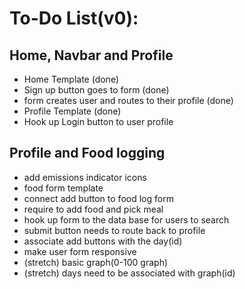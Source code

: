 # **To-Do List(v0):**
## Home, Navbar and Profile
- Home Template (done)
- Sign up button goes to form (done)
- form creates user and routes to their profile (done)
- Profile Template (done)
- Hook up Login button to user profile

## Profile and Food logging
- add emissions indicator icons
- food form template
- connect add button to food log form
- require to add food and pick meal
- hook up form to the data base for users to search
- submit button needs to route back to profile
- associate add buttons with the day(id)
- make user form responsive
- (stretch) basic graph(0-100 graph)
- (stretch) days need to be associated with graph(id)
